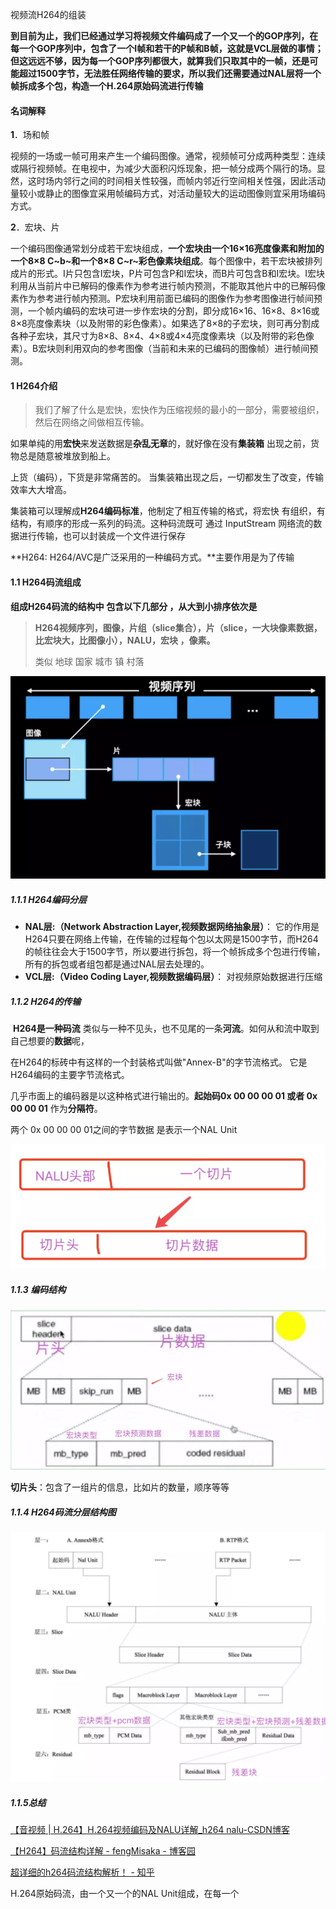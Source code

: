 视频流H264的组装

**到目前为止，我们已经通过学习将视频文件编码成了一个又一个的GOP序列，在每一个GOP序列中，包含了一个I帧和若干的P帧和B帧，这就是VCL层做的事情；但这远远不够，因为每一个GOP序列都很大，就算我们只取其中的一帧，还是可能超过1500字节，无法胜任网络传输的要求，所以我们还需要通过NAL层将一个帧拆成多个包，构造一个H.264原始码流进行传输**

#### 名词解释

**1**．场和帧

视频的一场或一帧可用来产生一个编码图像。通常，视频帧可分成两种类型：连续或隔行视频帧。在电视中，为减少大面积闪烁现象，把一帧分成两个隔行的场。显然，这时场内邻行之间的时间相关性较强，而帧内邻近行空间相关性强，因此活动量较小或静止的图像宜采用帧编码方式，对活动量较大的运动图像则宜采用场编码方式。

**2**．宏块、片

一个编码图像通常划分成若干宏块组成，**一个宏块由一个16×16亮度像素和附加的一个8×8 C~b~和一个8×8 C~r~彩色像素块组成**。每个图像中，若干宏块被排列成片的形式。I片只包含I宏块，P片可包含P和I宏块，而B片可包含B和I宏块。I宏块利用从当前片中已解码的像素作为参考进行帧内预测，不能取其他片中的已解码像素作为参考进行帧内预测。P宏块利用前面已编码的图像作为参考图像进行帧间预测，一个帧内编码的宏块可进一步作宏块的分割，即分成16×16、16×8、8×16或8×8亮度像素块（以及附带的彩色像素）。如果选了8×8的子宏块，则可再分割成各种子宏块，其尺寸为8×8、8×4、4×8或4×4亮度像素块（以及附带的彩色像素）。B宏块则利用双向的参考图像（当前和未来的已编码的图像帧）进行帧间预测。

#### 1 H264介绍

>  我们了解了什么是宏快，宏快作为压缩视频的最小的一部分，需要被组织，然后在网络之间做相互传输。

如果单纯的用**宏快**来发送数据是**杂乱无章**的，就好像在没有**集装箱** 出现之前，货物总是随意被堆放到船上。

上货（编码），下货是非常痛苦的。 当集装箱出现之后，一切都发生了改变，传输效率大大增高。

集装箱可以理解成**H264编码标准**，他制定了相互传输的格式，将宏快 有组织，有结构，有顺序的形成一系列的码流。这种码流既可 通过 InputStream 网络流的数据进行传输，也可以封装成一个文件进行保存

**H264: H264/AVC是广泛采用的一种编码方式。**主要作用是为了传输

#### 1.1 H264码流组成

**组成H264码流的结构中 包含以下几部分 ，从大到小排序依次是** 

> **H264视频序列，图像，片组（slice集合），片（slice，一大块像素数据，比宏块大，比图像小），NALU，宏块 ，像素。** 
>
> 类似 地球 国家 城市  镇 村落

![](img/66.png)

##### 1.1.1  H264编码分层

- **NAL层:（Network Abstraction Layer,视频数据网络抽象层）**：  它的作用是H264只要在网络上传输，在传输的过程每个包以太网是1500字节，而H264的帧往往会大于1500字节，所以要进行拆包，将一个帧拆成多个包进行传输，所有的拆包或者组包都是通过NAL层去处理的。
- **VCL层:（Video Coding Layer,视频数据编码层）**： 对视频原始数据进行压缩



##### 1.1.2  H264的传输

​	**H264是一种码流**  类似与一种不见头，也不见尾的一条**河流**。如何从和流中取到自己想要的**数据**呢，

在H264的标砖中有这样的一个封装格式叫做"Annex-B"的字节流格式。 它是H264编码的主要字节流格式。

几乎市面上的编码器是以这种格式进行输出的。**起始码0x 00 00 00 01 或者 0x 00 00 01** 作为**分隔符**。 

两个 0x 00 00 00 01之间的字节数据 是表示一个NAL Unit

![](img/67.png)

##### 1.1.3  编码结构

![](img/68.jpg)


 **切片头**：包含了一组片的信息，比如片的数量，顺序等等 

##### 1.1.4  H264码流分层结构图

![](img/69.jpg)

##### 1.1.5总结

[【音视频 | H.264】H.264视频编码及NALU详解_h264 nalu-CSDN博客](https://blog.csdn.net/wkd_007/article/details/134966687)

[【H264】码流结构详解 - fengMisaka - 博客园](https://www.cnblogs.com/linuxAndMcu/p/14533228.html)

[超详细的h264码流结构解析！ - 知乎](https://zhuanlan.zhihu.com/p/622152133)

H.264原始码流，由一个又一个的NAL Unit组成，在每一个